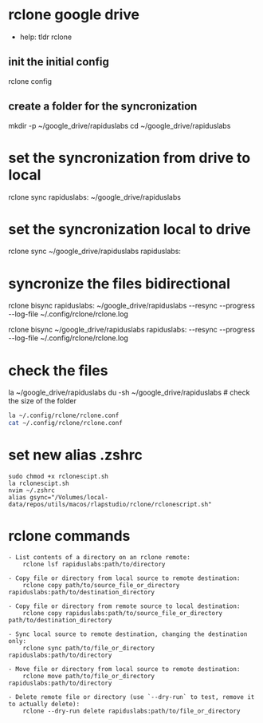 # rclone google drive
- help: tldr rclone

## init the initial config
rclone config

## create a folder for the syncronization
mkdir -p ~/google_drive/rapiduslabs
cd ~/google_drive/rapiduslabs

# set the syncronization from drive to local
rclone sync rapiduslabs: ~/google_drive/rapiduslabs

# set the syncronization local to drive
rclone sync ~/google_drive/rapiduslabs rapiduslabs:

# syncronize the files bidirectional
rclone bisync rapiduslabs: ~/google_drive/rapiduslabs --resync --progress --log-file ~/.config/rclone/rclone.log

rclone bisync ~/google_drive/rapiduslabs rapiduslabs: --resync --progress --log-file ~/.config/rclone/rclone.log

# check the files
la ~/google_drive/rapiduslabs
du -sh ~/google_drive/rapiduslabs # check the size of the folder

```bash rclone settins
la ~/.config/rclone/rclone.conf
cat ~/.config/rclone/rclone.conf
```

# set new alias .zshrc
```
sudo chmod +x rclonescipt.sh
la rclonescipt.sh
nvim ~/.zshrc
alias gsync="/Volumes/local-data/repos/utils/macos/rlapstudio/rclone/rclonescript.sh"
```

# rclone commands
```
- List contents of a directory on an rclone remote:
    rclone lsf rapiduslabs:path/to/directory

- Copy file or directory from local source to remote destination:
    rclone copy path/to/source_file_or_directory rapiduslabs:path/to/destination_directory

- Copy file or directory from remote source to local destination:
    rclone copy rapiduslabs:path/to/source_file_or_directory path/to/destination_directory

- Sync local source to remote destination, changing the destination only:
    rclone sync path/to/file_or_directory rapiduslabs:path/to/directory

- Move file or directory from local source to remote destination:
    rclone move path/to/file_or_directory rapiduslabs:path/to/directory

- Delete remote file or directory (use `--dry-run` to test, remove it to actually delete):
    rclone --dry-run delete rapiduslabs:path/to/file_or_directory
```